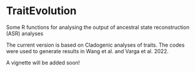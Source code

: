 # TraitEvolution
Some R functions for analysing the output of ancestral state reconstruction (ASR) analyses

The current version is based on Cladogenic analyses of traits. The codes were used to generate results in Wang et al. and Varga et al. 2022.

A vignette will be added soon!
